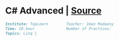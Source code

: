 # C# Advanced | [Source](https://toplearn.com/c/mZO)

```markdown
Institute: TopLearn        Teacher: Iman Madaeny           
Time: 10.hour              Number of Practices: 
Topics: Linq | 
```
